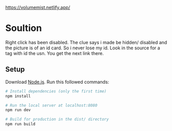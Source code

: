 https://volumemist.netlify.app/

# Soultion
Right click has been disabled. The clue says i made be hidden/ disabled and the picture is of an id card. So i never lose my id.
Look in the source for a tag with id the usn. You get the next link there.

## Setup
Download [Node.js](https://nodejs.org/en/download/).
Run this followed commands:

``` bash
# Install dependencies (only the first time)
npm install

# Run the local server at localhost:8080
npm run dev

# Build for production in the dist/ directory
npm run build
```
